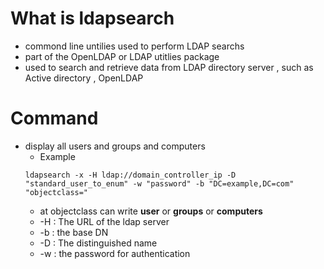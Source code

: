 # What is ldapsearch
  - commond line untilies used to perform LDAP searchs
  - part of the OpenLDAP or LDAP utitlies package
  -  used to search and retrieve data from LDAP directory server , such as Active directory , OpenLDAP

# Command 
  - display all users and groups and computers
    - Example
    ```
    ldapsearch -x -H ldap://domain_controller_ip -D "standard_user_to_enum" -w "password" -b "DC=example,DC=com" "objectclass=" 
    ```
    - at objectclass can write **user** or **groups** or **computers**
    - -H : The URL of the ldap  server
    - -b : the base DN
    - -D : The distinguished name 
    - -w : the password for authentication
    
